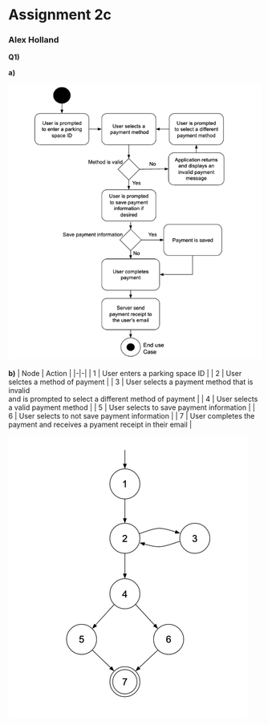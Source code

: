 # Assignment 2c
### Alex Holland

**Q1)**

**a)**

![](Assignment%20Images/UML.png)

**b)**
| Node | Action |
|-|-|
| 1 | User enters a parking space ID |
| 2 | User selctes a method of payment |
| 3 | User selects a  payment method that is invalid <br> and is prompted to select a different method of payment |
| 4 | User selects a valid payment method |
| 5 | User selects to save payment information |
| 6 | User selects to not save payment information |
| 7 | User completes the payment and receives a pyament receipt in their email |


![](Assignment%20Images/Activity%20Graph.png)
